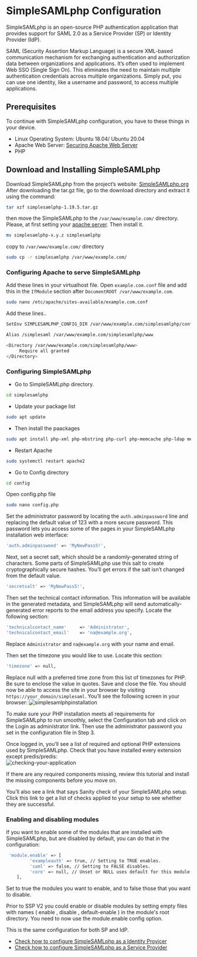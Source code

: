 # SimpleSAMLphp Configuration
SimpleSAMLphp is an open-source PHP authentication application that provides support for SAML 2.0 as a Service Provider (SP) or Identity Provider (IdP).

SAML (Security Assertion Markup Language) is a secure XML-based communication mechanism for exchanging authentication and authorization data between organizations and applications. It’s often used to implement Web SSO (Single Sign On). This eliminates the need to maintain multiple authentication credentials across multiple organizations. Simply put, you can use one identity, like a username and password, to access multiple applications.

## Prerequisites
To continue with SimpleSAMLphp configuration, you have to these things in your device.
- Linux Operating System: Ubuntu 18.04/ Ubuntu 20.04
- Apache Web Server: [Securing Apache Web Server](https://github.com/buckbeak99/Securing-Apache-Server)
- PHP 
## Download and Installing SimpleSAMLphp
Download SimpleSAMLphp from the project’s website: [SimpleSAMLphp.org](https://simplesamlphp.org/download/)  
After downloading the tar.gz file, go to the download directory and extract it using the command:  
```bash
tar xzf simplesamlphp-1.19.5.tar.gz
```
then move the SimpleSAMLphp to the `/var/www/example.com/` directory. Please, at first setting your [apache server](https://github.com/buckbeak99/Securing-Apache-Server). Then install it.  
```bash
mv simplesamlphp-x.y.z simplesamlphp
```
copy to `/var/www/example.com/` directory
```bash
sudo cp -r simplesamlphp /var/www/example.com/
```
### Configuring Apache to serve SimpleSAMLphp
Add these lines in your virtualhost file. Open `example.com.conf` file and add this in the `IfModule` section after `DocumentROOT /var/www/example.com`.
```bash
sudo nano /etc/apache/sites-available/example.com.conf
```
Add these lines..
```bash
SetEnv SIMPLESAMLPHP_CONFIG_DIR /var/www/example.com/simplesamlphp/config

Alias /simplesaml /var/www/example.com/simplesamlphp/www

<Directory /var/www/example.com/simplesamlphp/www>
     Require all granted
</Directory>
```
### Configuring SimpleSAMLphp
- Go to SimpleSAMLphp directory.
```bash
cd simplesamlphp
```
- Update your package list
```bash
sudo apt update
```
- Then install the paackages
```bash
sudo apt install php-xml php-mbstring php-curl php-memcache php-ldap memcached
```
- Restart Apache
```bash
sudo systemctl restart apache2
```
- Go to Config directory
```bash
cd config
```
Open config.php file
```bash
sudo nano config.php
```
Set the administrator password by locating the `auth.adminpassword` line and replacing the default value of 
123 with a more secure password. This password lets you access some of the pages in your SimpleSAMLphp 
installation web interface:  
```bash
'auth.adminpasswoed' => 'MyNewPass5!',
```
Next, set a secret salt, which should be a randomly-generated string of characters.
Some parts of SimpleSAMLphp use this salt to create cryptographically secure hashes. 
You’ll get errors if the salt isn’t changed from the default value.  
```bash
'secretsalt' => 'MyNewPass5!',
```
Then set the technical contact information. This information will be available in the generated metadata, 
and SimpleSAMLphp will send automatically-generated error reports to the email address you specify. 
Locate the following section:
```bash
'technicalcontact_name'     => 'Administrator',
'technicalcontact_email'    => 'na@example.org',
```
Replace `Administrator` and `na@example.org` with your name and email.  

Then set the timezone you would like to use. Locate this section:  
```bash
'timezone' => null,
```
Replace null with a preferred time zone from this list of timezones for PHP. Be sure to enclose the value in quotes.
Save and close the file. You should now be able to access the site in your browser by visiting `https://your_domain/simplesaml`. 
You’ll see the following screen in your browser:
![simplesamlphpinstallation](https://user-images.githubusercontent.com/43216053/171479139-d3a6e30b-e5f6-4971-94f0-9f20fa2d4c79.png)

To make sure your PHP installation meets all requirements for SimpleSAMLphp to run smoothly, 
select the Configuration tab and click on the Login as administrator link. 
Then use the administrator password you set in the configuration file in Step 3.  

Once logged in, you’ll see a list of required and optional PHP extensions used by SimpleSAMLphp. 
Check that you have installed every extension except predis/predis:  
![checking-your-application](https://user-images.githubusercontent.com/43216053/171479637-517a832c-444d-4a07-88df-6d3e50a3c07d.png)

If there are any required components missing, review this tutorial and install the missing components before you move on.

You’ll also see a link that says Sanity check of your SimpleSAMLphp setup. Click this link to get a list of checks applied to your setup to see whether they are successful.
### Enabling and disabling modules
If you want to enable some of the modules that are installed with SimpleSAMLphp, but are disabled by default, you can do that in the configuration:
```bash
 'module.enable' => [
         'exampleauth' => true, // Setting to TRUE enables.
         'saml' => false, // Setting to FALSE disables.
         'core' => null, // Unset or NULL uses default for this module.
    ],
```
 Set to true the modules you want to enable, and to false those that you want to disable.

Prior to SSP V2 you could enable or disable modules by setting empty files with names ( enable , disable , default-enable ) in the module's root directory. You need to now use the module.enable config option.  

This is the same configuration for both SP and IdP.
- [Check how to configure SimpleSAMLphp as a Identity Provicer](Identity-Provider.md)
- [Check how to configure SimpleSAMLphp as a Service Provider](https://github.com/buckbeak99/SimpleSAMLphp/blob/7afad291d4935e9734d0487227102fe17fa0a2ce/Service-Provider.md)

